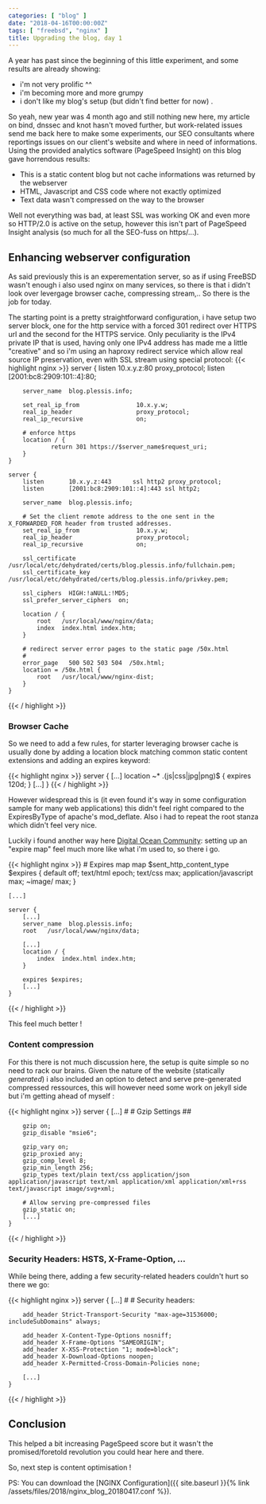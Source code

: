```yaml
---
categories: [ "blog" ]
date: "2018-04-16T00:00:00Z"
tags: [ "freebsd", "nginx" ]
title: Upgrading the blog, day 1
---
```


A year has past since the beginning of this little experiment, and some results are already showing:

 * i'm not very prolific ^^
 * i'm becoming more and more grumpy
 * i don't like my blog's setup (but didn't find better for now)
.

So yeah, new year was 4 month ago and still nothing new here, my article on bind, dnssec and knot hasn't moved further, but work-related issues send me back here to make some experiments, our SEO consultants where reportings issues on our client's website and where in need of informations. Using the provided analytics software (PageSpeed Insight) on this blog gave horrendous results:

 * This is a static content blog but not cache informations was returned by the webserver
 * HTML, Javascript and CSS code where not exactly optimized
 * Text data wasn't compressed on the way to the browser

Well not everything was bad, at least SSL was working OK and even more so HTTP/2.0 is active on the setup, however this isn't part of PageSpeed Insight analysis (so much for all the SEO-fuss on https/...).

## Enhancing webserver configuration

As said previously this is an experementation server, so as if using FreeBSD wasn't enough i also used nginx on many services, so there is that i didn't look over levergage browser cache, compressing stream,.. So there is the job for today.

The starting point is a pretty straightforward configuration, i have setup two server block, one for the http service with a forced 301 redirect over HTTPS url and the second for the HTTPS service. Only peculiarity is the IPv4 private IP that is used, having only one IPv4 address has made me a little "creative" and so i'm using an haproxy redirect service which allow real source IP preservation, even with SSL stream using special protocol:
{{< highlight nginx >}}
   server {
        listen       10.x.y.z:80       proxy_protocol;
        listen       [2001:bc8:2909:101::4]:80;

        server_name  blog.plessis.info;

        set_real_ip_from                10.x.y.w;
        real_ip_header                  proxy_protocol;
        real_ip_recursive               on;

        # enforce https
        location / {
                return 301 https://$server_name$request_uri;
        }
    }

    server {
        listen       10.x.y.z:443      ssl http2 proxy_protocol;
        listen       [2001:bc8:2909:101::4]:443 ssl http2;

        server_name  blog.plessis.info;

        # Set the client remote address to the one sent in the X_FORWARDED_FOR header from trusted addresses.
        set_real_ip_from                10.x.y.w;
        real_ip_header                  proxy_protocol;
        real_ip_recursive               on;

        ssl_certificate      /usr/local/etc/dehydrated/certs/blog.plessis.info/fullchain.pem;
        ssl_certificate_key  /usr/local/etc/dehydrated/certs/blog.plessis.info/privkey.pem;

        ssl_ciphers  HIGH:!aNULL:!MD5;
        ssl_prefer_server_ciphers  on;

        location / {
            root   /usr/local/www/nginx/data;
            index  index.html index.htm;
        }

        # redirect server error pages to the static page /50x.html
        #
        error_page   500 502 503 504  /50x.html;
        location = /50x.html {
            root   /usr/local/www/nginx-dist;
        }
    }
{{< / highlight >}}

### Browser Cache

So we need to add a few rules, for starter leveraging browser cache is usually done by adding a location block matching common static content extensions and adding an expires keyword:

{{< highlight nginx >}}
    server {
        [...]
        location ~* \.(js|css|jpg|png)$ {
            expires 120d;
        }
        [...]
    }
{{< / highlight >}}

However widespread this is (it even found it's way in some configuration sample for many web applications) this didn't feel right compared to the ExpiresByType of apache's mod_deflate.
Also i had to repeat the root stanza which didn't feel very nice.

Luckily i found another way here [Digital Ocean Community](https://www.digitalocean.com/community/tutorials/how-to-implement-browser-caching-with-nginx-s-header-module-on-ubuntu-16-04): setting up an "expire map" feel much more like what i'm used to, so there i go.

{{< highlight nginx >}}
    # Expires map
    map $sent_http_content_type $expires {
        default                    off;
        text/html                  epoch;
        text/css                   max;
        application/javascript     max;
        ~image/                    max;
    }

    [...]

    server {
        [...]
        server_name  blog.plessis.info;
        root   /usr/local/www/nginx/data;

        [...]
        location / {
            index  index.html index.htm;
        }

        expires $expires;
        [...]
    }
{{< / highlight >}}

This feel much better !

### Content compression

For this there is not much discussion here, the setup is quite simple so no need to rack our brains. Given the nature of the website (statically _generated_) i also included an option to detect and serve pre-generated compressed ressources, this will however need some work on jekyll side but i'm getting ahead of myself :

{{< highlight nginx >}}
    server {
        [...]
        #
        # Gzip Settings
        ##

        gzip on;
        gzip_disable "msie6";

        gzip_vary on;
        gzip_proxied any;
        gzip_comp_level 8;
        gzip_min_length 256;
        gzip_types text/plain text/css application/json application/javascript text/xml application/xml application/xml+rss text/javascript image/svg+xml;

        # Allow serving pre-compressed files
        gzip_static on;
        [...]
    }
{{< / highlight >}}

### Security Headers: HSTS, X-Frame-Option, ...

While being there, adding a few security-related headers couldn't hurt so there we go:

{{< highlight nginx >}}
    server {
        [...]
        #
        # Security headers:

        add_header Strict-Transport-Security "max-age=31536000; includeSubDomains" always;

        add_header X-Content-Type-Options nosniff;
        add_header X-Frame-Options "SAMEORIGIN";
        add_header X-XSS-Protection "1; mode=block";
        add_header X-Download-Options noopen;
        add_header X-Permitted-Cross-Domain-Policies none;

        [...]
    }
{{< / highlight >}}

## Conclusion

This helped a bit increasing PageSpeed score but it wasn't the promised/foretold revolution you could hear here and there.

So, next step is content optimisation !

PS: You can download the [NGINX Configuration]({{ site.baseurl }}{% link /assets/files/2018/nginx_blog_20180417.conf %}).
